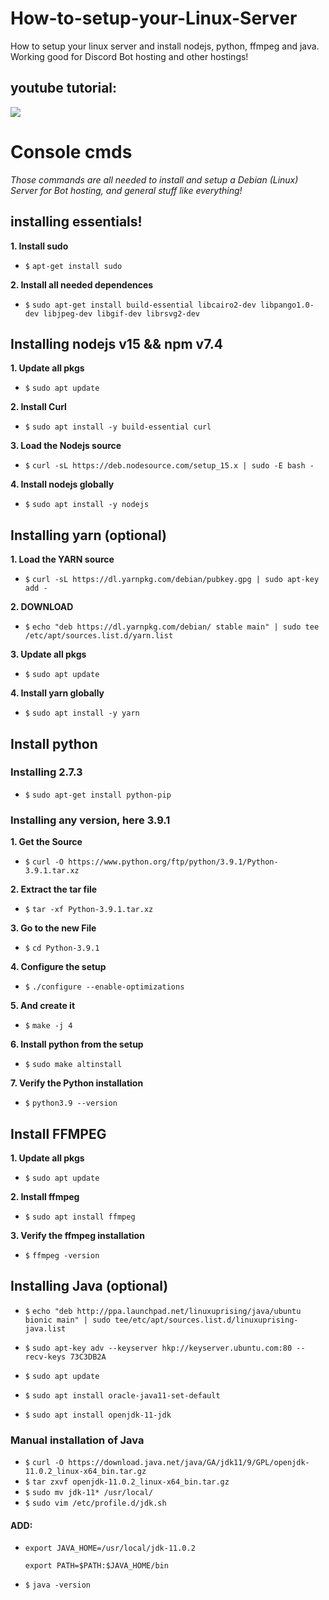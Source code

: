# How-to-setup-your-Linux-Server
How to setup your linux server and install nodejs, python, ffmpeg and java. Working good for Discord Bot hosting and other hostings!

## youtube tutorial:

[![](http://img.youtube.com/vi/mj0nKw3GQlc/0.jpg)](http://www.youtube.com/watch?v=mj0nKw3GQlc "Linux Tutorial")

# Console cmds
*Those commands are all needed to install and setup a Debian (Linux) Server for Bot hosting, and general stuff like everything!*

## installing essentials!
**1. Install sudo**
- `$` ```apt-get install sudo```

**2. Install all needed dependences**
- `$` ```sudo apt-get install build-essential libcairo2-dev libpango1.0-dev libjpeg-dev libgif-dev librsvg2-dev```

## Installing nodejs v15 && npm v7.4
**1. Update all pkgs**
- `$` ```sudo apt update```

**2. Install Curl**
- `$` ```sudo apt install -y build-essential curl```

**3. Load the Nodejs source**
- `$` ```curl -sL https://deb.nodesource.com/setup_15.x | sudo -E bash -```

**4. Install nodejs globally**
- `$` ```sudo apt install -y nodejs```

## Installing yarn (optional)

**1. Load the YARN source**
- `$` ```curl -sL https://dl.yarnpkg.com/debian/pubkey.gpg | sudo apt-key add -```

**2. DOWNLOAD**
- `$` ```echo "deb https://dl.yarnpkg.com/debian/ stable main" | sudo tee /etc/apt/sources.list.d/yarn.list```

**3. Update all pkgs**
- `$` ```sudo apt update```

**4. Install yarn globally**
- `$` ```sudo apt install -y yarn```


## Install python

### Installing 2.7.3

- `$` ```sudo apt-get install python-pip```

### Installing any version, here 3.9.1
**1. Get the Source**
- `$` ```curl -O https://www.python.org/ftp/python/3.9.1/Python-3.9.1.tar.xz```

**2. Extract the tar file**
- `$` ```tar -xf Python-3.9.1.tar.xz```

**3. Go to the new File**
- `$` ```cd Python-3.9.1```

**4. Configure the setup**
- `$` ```./configure --enable-optimizations```

**5. And create it**
- `$` ```make -j 4```

**6. Install python from the setup**
- `$` ```sudo make altinstall```

**7. Verify the Python installation**
- `$` ```python3.9 --version```

## Install FFMPEG

**1. Update all pkgs**
- `$` ```sudo apt update ```

**2. Install ffmpeg**
- `$` ```sudo apt install ffmpeg ```

**3. Verify the ffmpeg installation**
- `$` ```ffmpeg -version ```

## Installing Java (optional)
- `$` ```echo "deb http://ppa.launchpad.net/linuxuprising/java/ubuntu bionic main" | sudo tee/etc/apt/sources.list.d/linuxuprising-java.list```

- `$` ```sudo apt-key adv --keyserver hkp://keyserver.ubuntu.com:80 --recv-keys 73C3DB2A```
- `$` ```sudo apt update```
- `$` ```sudo apt install oracle-java11-set-default```
- `$` ```sudo apt install openjdk-11-jdk```

### Manual installation of Java
- `$` ```curl -O https://download.java.net/java/GA/jdk11/9/GPL/openjdk-11.0.2_linux-x64_bin.tar.gz```
- `$` ```tar zxvf openjdk-11.0.2_linux-x64_bin.tar.gz```
- `$` ```sudo mv jdk-11* /usr/local/```
- `$` ```sudo vim /etc/profile.d/jdk.sh```
#### ADD:
- ```export JAVA_HOME=/usr/local/jdk-11.0.2 ```

   ```export PATH=$PATH:$JAVA_HOME/bin```
- `$` ```java -version```
